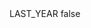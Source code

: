 <?xml version="1.0" encoding="UTF-8"?>
<CustomMetadata xmlns="http://soap.sforce.com/2006/04/metadata">
    <label>LAST_YEAR</label>
    <protected>false</protected>
</CustomMetadata>
